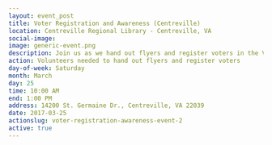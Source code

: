 ```yaml
---
layout: event_post
title: Voter Registration and Awareness (Centreville)
location: Centreville Regional Library - Centreville, VA
social-image:
image: generic-event.png
description: Join us as we hand out flyers and register voters in the Virginia 10.
action: Volunteers needed to hand out flyers and register voters
day-of-week: Saturday
month: March
day: 25
time: 10:00 AM
end: 1:00 PM
address: 14200 St. Germaine Dr., Centreville, VA 22039
date: 2017-03-25
actionslug: voter-registration-awareness-event-2  
active: true
---
```

